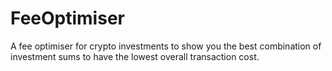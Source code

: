# FeeOptimiser
A fee optimiser for crypto investments to show you the best combination of investment sums to have the lowest overall transaction cost.
